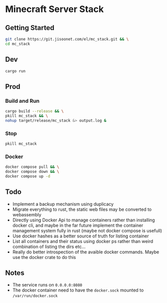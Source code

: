 # Minecraft Server Stack

## Getting Started

```bash
git clone https://git.jisoonet.com/el/mc_stack.git && \
cd mc_stack
```

## Dev

```bash
cargo run
```

## Prod

### Build and Run

```bash
cargo build --release && \
pkill mc_stack && \
nohup target/release/mc_stack &> output.log &
```

### Stop

```bash
pkill mc_stack
```

### Docker

```bash
docker compose pull && \
docker compose down && \
docker compose up -d
```

## Todo

- Implement a backup mechanism using duplicacy
- Migrate everything to rust, the static web files may be converted to webassembly
- Directly using Docker Api to manage containers rather than installing docker cli, and maybe in the far future implement the container management system fully in rust (maybe not docker compose is usefull)
- Use docker hashes as a better source of truth for listing container
- List all containers and their status using docker ps rather than weird combination of listing the dirs etc...
- Really do better introspection of the avaible docker commands. Maybe use the docker crate to do this

## Notes

- The service runs on `0.0.0.0:8080`
- The docker container need to have the `docker.sock` mounted to `/var/run/docker.sock`
